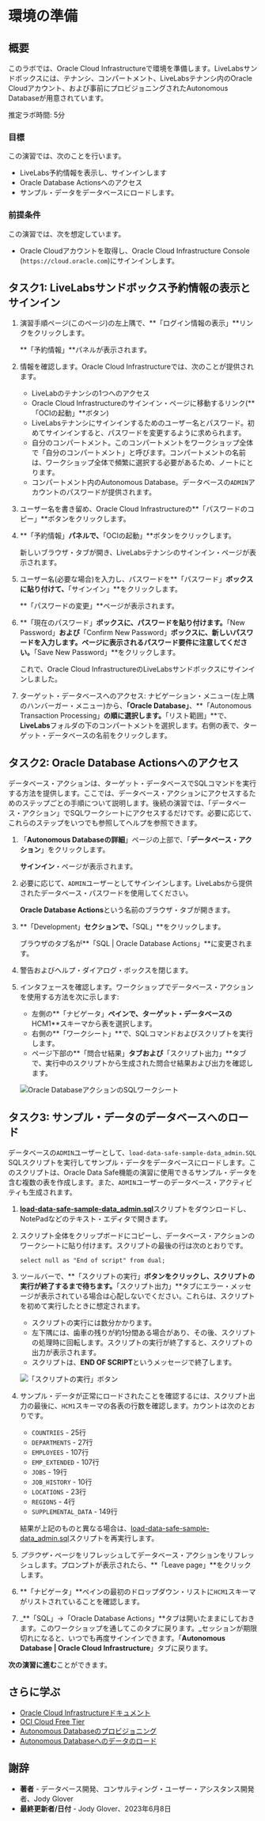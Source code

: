 # 環境の準備

## 概要

このラボでは、Oracle Cloud Infrastructureで環境を準備します。LiveLabsサンドボックスには、テナンシ、コンパートメント、LiveLabsテナンシ内のOracle Cloudアカウント、および事前にプロビジョニングされたAutonomous Databaseが用意されています。

推定ラボ時間: 5分

### 目標

この演習では、次のことを行います。

*   LiveLabs予約情報を表示し、サインインします
*   Oracle Database Actionsへのアクセス
*   サンプル・データをデータベースにロードします。

### 前提条件

この演習では、次を想定しています。

*   Oracle Cloudアカウントを取得し、Oracle Cloud Infrastructure Console (`https://cloud.oracle.com`)にサインインします。

## タスク1: LiveLabsサンドボックス予約情報の表示とサインイン

1.  演習手順ページ(このページ)の左上隅で、**「ログイン情報の表示」**リンクをクリックします。
    
    **「予約情報」**パネルが表示されます。
    
2.  情報を確認します。Oracle Cloud Infrastructureでは、次のことが提供されます。
    
    *   LiveLabのテナンシの1つへのアクセス
    *   Oracle Cloud Infrastructureのサインイン・ページに移動するリンク(**「OCIの起動」**ボタン)
    *   LiveLabsテナンシにサインインするためのユーザー名とパスワード。初めてサインインすると、パスワードを変更するように求められます。
    *   自分のコンパートメント。このコンパートメントをワークショップ全体で「自分のコンパートメント」と呼びます。コンパートメントの名前は、ワークショップ全体で頻繁に選択する必要があるため、ノートにとります。
    *   コンパートメント内のAutonomous Database。データベースの`ADMIN`アカウントのパスワードが提供されます。
3.  ユーザー名を書き留め、Oracle Cloud Infrastructureの**「パスワードのコピー」**ボタンをクリックします。
    
4.  **「予約情報」**パネルで、**「OCIの起動」**ボタンをクリックします。
    
    新しいブラウザ・タブが開き、LiveLabsテナンシのサインイン・ページが表示されます。
    
5.  ユーザー名(必要な場合)を入力し、パスワードを**「パスワード」**ボックスに貼り付けて、**「サインイン」**をクリックします。
    
    **「パスワードの変更」**ページが表示されます。
    
6.  **「現在のパスワード」**ボックスに、パスワードを貼り付けます。**「New Password」**および**「Confirm New Password」**ボックスに、新しいパスワードを入力します。ページに表示されるパスワード要件に注意してください。**「Save New Password」**をクリックします。
    
    これで、Oracle Cloud InfrastructureのLiveLabsサンドボックスにサインインしました。
    
7.  ターゲット・データベースへのアクセス: ナビゲーション・メニュー(左上隅のハンバーガー・メニュー)から、**「Oracle Database」**、**「Autonomous Transaction Processing」**の順に選択します。**「リスト範囲」**で、**LiveLabs**フォルダの下のコンパートメントを選択します。右側の表で、ターゲット・データベースの名前をクリックします。
    

## タスク2: Oracle Database Actionsへのアクセス

データベース・アクションは、ターゲット・データベースでSQLコマンドを実行する方法を提供します。ここでは、データベース・アクションにアクセスするためのステップごとの手順について説明します。後続の演習では、「データベース・アクション」でSQLワークシートにアクセスするだけです。必要に応じて、これらのステップをいつでも参照してヘルプを参照できます。

1.  「**Autonomous Databaseの詳細**」ページの上部で、「**データベース・アクション**」をクリックします。
    
    **サインイン**・ページが表示されます。
    
2.  必要に応じて、`ADMIN`ユーザーとしてサインインします。LiveLabsから提供されたデータベース・パスワードを使用してください。
    
    **Oracle Database Actions**という名前のブラウザ・タブが開きます。
    
3.  **「Development」**セクションで、**「SQL」**をクリックします。
    
    ブラウザのタブ名が**「SQL | Oracle Database Actions」**に変更されます。
    
4.  警告およびヘルプ・ダイアログ・ボックスを閉じます。
    
5.  インタフェースを確認します。ワークショップでデータベース・アクションを使用する方法を次に示します:
    
    *   左側の**「ナビゲータ」**ペインで、ターゲット・データベースの**HCM1**スキーマから表を選択します。
    *   右側の**「ワークシート」**で、SQLコマンドおよびスクリプトを実行します。
    *   ページ下部の**「問合せ結果」**タブおよび**「スクリプト出力」**タブで、実行中のスクリプトから生成された問合せ結果および出力を確認します。
    
    ![Oracle DatabaseアクションのSQLワークシート](images/database-actions.png "Oracle DatabaseアクションのSQLワークシート")
    

## タスク3: サンプル・データのデータベースへのロード

データベースの`ADMIN`ユーザーとして、`load-data-safe-sample-data_admin.SQL` SQLスクリプトを実行してサンプル・データをデータベースにロードします。このスクリプトは、Oracle Data Safe機能の演習に使用できるサンプル・データを含む複数の表を作成します。また、`ADMIN`ユーザーのデータベース・アクティビティも生成されます。

1.  [**load-data-safe-sample-data\_admin.sql**](https://objectstorage.us-ashburn-1.oraclecloud.com/p/AUKfPIGuTde04z4OnuaZN2EP0LxNl4hJWI2jZiTw23aWzSoa2_Byvs8OGPw20-dt/n/c4u04/b/livelabsfiles/o/security-library/load-data-safe-sample-data_admin.sql)スクリプトをダウンロードし、NotePadなどのテキスト・エディタで開きます。
    
2.  スクリプト全体をクリップボードにコピーし、データベース・アクションのワークシートに貼り付けます。スクリプトの最後の行は次のとおりです。
    
    `select null as "End of script" from dual;`
    
3.  ツールバーで、**「スクリプトの実行」**ボタンをクリックし、スクリプトの実行が終了するまで待ちます。**「スクリプト出力」**タブにエラー・メッセージが表示されている場合は心配しないでください。これらは、スクリプトを初めて実行したときに想定されます。
    
    *   スクリプトの実行には数分かかります。
    *   左下隅には、歯車の残りが約1分間ある場合があり、その後、スクリプトの処理時に回転します。スクリプトの実行が終了すると、スクリプトの出力が表示されます。
    *   スクリプトは、**END OF SCRIPT**というメッセージで終了します。
    
    ![「スクリプトの実行」ボタン](images/run-script.png "「スクリプトの実行」ボタン")
    
4.  サンプル・データが正常にロードされたことを確認するには、スクリプト出力の最後に、`HCM1`スキーマの各表の行数を確認します。カウントは次のとおりです。
    
    *   `COUNTRIES` - 25行
    *   `DEPARTMENTS` - 27行
    *   `EMPLOYEES` - 107行
    *   `EMP_EXTENDED` - 107行
    *   `JOBS` - 19行
    *   `JOB_HISTORY` - 10行
    *   `LOCATIONS` - 23行
    *   `REGIONS` - 4行
    *   `SUPPLEMENTAL_DATA` - 149行
    
    結果が上記のものと異なる場合は、[load-data-safe-sample-data\_admin.sql](https://objectstorage.us-ashburn-1.oraclecloud.com/p/VEKec7t0mGwBkJX92Jn0nMptuXIlEpJ5XJA-A6C9PymRgY2LhKbjWqHeB5rVBbaV/n/c4u04/b/livelabsfiles/o/data-management-library-files/load-data-safe-sample-data_admin.sql)スクリプトを再実行します。
    
5.  _ブラウザ_・ページをリフレッシュしてデータベース・アクションをリフレッシュします。プロンプトが表示されたら、**「Leave page」**をクリックします。
    
6.  **「ナビゲータ」**ペインの最初のドロップダウン・リストに`HCM1`スキーマがリストされていることを確認します。
    
7.  _**「SQL」→「Oracle Database Actions」**タブは開いたままにしておきます。このワークショップを通してこのタブに戻ります。_セッションが期限切れになると、いつでも再度サインインできます。「**Autonomous Database | Oracle Cloud Infrastructure**」タブに戻ります。
    

**次の演習に進む**ことができます。

## さらに学ぶ

*   [Oracle Cloud Infrastructureドキュメント](https://docs.oracle.com/iaas/Content/home.htm)
*   [OCI Cloud Free Tier](https://www.oracle.com/cloud/free/)
*   [Autonomous Databaseのプロビジョニング](https://docs.oracle.com/en/cloud/paas/autonomous-database/adbsa/autonomous-provision.html)
*   [Autonomous Databaseへのデータのロード](https://docs.oracle.com/en/cloud/paas/autonomous-database/adbsa/load-data.html)

## 謝辞

*   **著者** - データベース開発、コンサルティング・ユーザー・アシスタンス開発者、Jody Glover
*   **最終更新者/日付** - Jody Glover、2023年6月8日